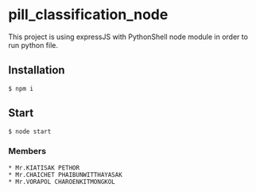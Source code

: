 # pill_classification_node
  
  This project is using expressJS with PythonShell node module in order to run python file.
  
## Installation
```
$ npm i
```
## Start
```
$ node start
```
### Members
	* Mr.KIATISAK PETHOR
	* Mr.CHAICHET PHAIBUNWITTHAYASAK
	* Mr.VORAPOL CHAROENKITMONGKOL
